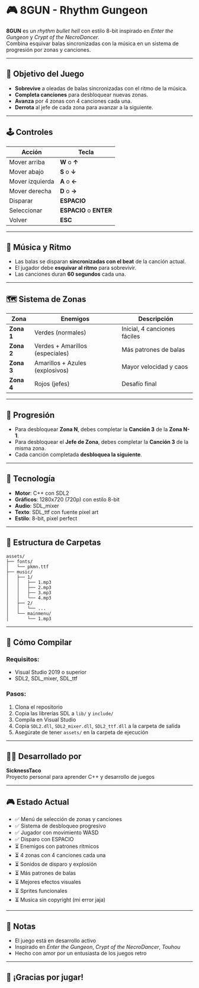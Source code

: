 # 🎮 8GUN - Rhythm Gungeon

**8GUN** es un *rhythm bullet hell* con estilo 8-bit inspirado en *Enter the Gungeon* y *Crypt of the NecroDancer*.  
Combina esquivar balas sincronizadas con la música en un sistema de progresión por zonas y canciones.

---

## 🎯 Objetivo del Juego

- **Sobrevive** a oleadas de balas sincronizadas con el ritmo de la música.
- **Completa canciones** para desbloquear nuevas zonas.
- **Avanza** por 4 zonas con 4 canciones cada una.
- **Derrota** al jefe de cada zona para avanzar a la siguiente.

---

## 🕹️ Controles

| Acción | Tecla |
|--------|-------|
| Mover arriba | **W** o **↑** |
| Mover abajo | **S** o **↓** |
| Mover izquierda | **A** o **←** |
| Mover derecha | **D** o **→** |
| Disparar | **ESPACIO** |
| Seleccionar | **ESPACIO** o **ENTER** |
| Volver | **ESC** |

---

## 🎵 Música y Ritmo

- Las balas se disparan **sincronizadas con el beat** de la canción actual.
- El jugador debe **esquivar al ritmo** para sobrevivir.
- Las canciones duran **60 segundos** cada una.

---

## 🗺️ Sistema de Zonas

| Zona | Enemigos | Descripción |
|------|----------|-------------|
| **Zona 1** | Verdes (normales) | Inicial, 4 canciones fáciles |
| **Zona 2** | Verdes + Amarillos (especiales) | Más patrones de balas |
| **Zona 3** | Amarillos + Azules (explosivos) | Mayor velocidad y caos |
| **Zona 4** | Rojos (jefes) | Desafío final |

---

## 🧩 Progresión

- Para desbloquear **Zona N**, debes completar la **Canción 3** de la **Zona N-1**.
- Para desbloquear el **Jefe de Zona**, debes completar la **Canción 3** de la misma zona.
- Cada canción completada **desbloquea la siguiente**.

---

## 🧰 Tecnología

- **Motor**: C++ con SDL2
- **Gráficos**: 1280x720 (720p) con estilo 8-bit
- **Audio**: SDL_mixer
- **Texto**: SDL_ttf con fuente pixel art
- **Estilo**: 8-bit, pixel perfect

---

## 📁 Estructura de Carpetas

```
assets/
├── fonts/
│   └── pkmn.ttf
├── music/
│   ├── 1/
│   │   ├── 1.mp3
│   │   ├── 2.mp3
│   │   ├── 3.mp3
│   │   └── 4.mp3
│   ├── 2/
│   │   └── ...
│   └── mainmenu/
│       └── 1.mp3
```

---

## 🚀 Cómo Compilar

### Requisitos:
- Visual Studio 2019 o superior
- SDL2, SDL_mixer, SDL_ttf

### Pasos:
1. Clona el repositorio
2. Copia las librerías SDL a `lib/` y `include/`
3. Compila en Visual Studio
4. Copia `SDL2.dll`, `SDL2_mixer.dll`, `SDL2_ttf.dll` a la carpeta de salida
5. Asegúrate de tener `assets/` en la carpeta de ejecución

---

## 🧑‍💻 Desarrollado por

**SicknessTaco**  
Proyecto personal para aprender C++ y desarrollo de juegos

---

## 🎮 Estado Actual

- ✅ Menú de selección de zonas y canciones
- ✅ Sistema de desbloqueo progresivo
- ✅ Jugador con movimiento WASD
- ✅ Disparo con ESPACIO
- ⏳ Enemigos con patrones rítmicos
- ⏳ 4 zonas con 4 canciones cada una
- ⏳ Sonidos de disparo y explosión
- ⏳ Más patrones de balas
- ⏳ Mejores efectos visuales
- ⏳ Sprites funcionales
- ⏳ Musica sin copyright (mi error jaja)

---

## 📝 Notas

- El juego está en desarrollo activo
- Inspirado en *Enter the Gungeon*, *Crypt of the NecroDancer*, *Touhou*
- Hecho con amor por un entusiasta de los juegos retro

---

## 🎉 ¡Gracias por jugar!
